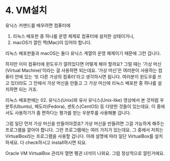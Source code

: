 # 4. VM설치

유닉스 커맨드를 배우려면 컴퓨터에

1. 리눅스 배포판 중 하나를 운영 체제로 컴퓨터에 설치한 상태이거나,  
2. macOS가 깔린 맥\(Mac\)이 있어야 합니다. 

리눅스 배포판들과 macOS는 둘다 유닉스 계열의 운영 체제이기 때문에 그런 겁니다.

하지만 이미 컴퓨터에 윈도우가 깔려있다면 어떻게 해야 할까요? 그럴 때는 ‘가상 머신\(Virtual Machine\)’이라는 걸 사용하면 되는데요. ‘가상 머신’은 여러분이 사용하는 컴퓨터 안에 있는 ‘또 다른 가상의 컴퓨터’라고 생각하시면 됩니다. 여러분이 윈도우를 쓰고 있더라도 그 안에서 가상 머신을 만들고 그 가상 머신에 리눅스 배포판 중 하나를 설치하면 되는 거죠.

리눅스 배포판에는 02. 유닉스\(Unix\)와 유사 유닉스\(Unix-like\) 영상에서 본 것처럼 우분투\(Ubuntu\), 페도라\(Fedora\), 센토스\(CentOS\) 등 다양한 것들이 있는데요. 이 중에서도 사용하기가 좀 편하다는 평가를 받는 우분투를 사용해볼 겁니다.

그럼 일단 먼저 가상 머신을 만들어야겠죠? 가상 머신을 만들려면 그걸 가능하게 해주는 프로그램을 깔아야 합니다. 그런 프로그램에는 여러 가지가 있는데요. 그 중에서 저희는 VirtualBox라는 프로그램을 사용할 겁니다. 아래 설명에 따라 일단 VirtualBox를 설치하세요. 다 check하시고 install하시면 되요. 

Oracle VM VirtualBox 관리자 열면 펭귄 녀석이 나와요. 그럼 정상적으로 깔린거에요.

